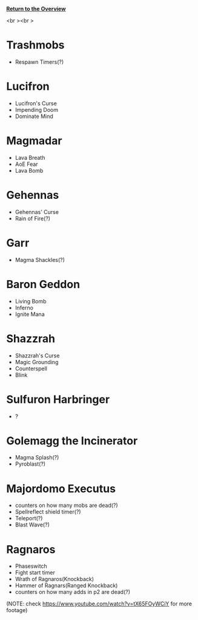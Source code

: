 <b><a href="https://github.com/MOUZU/BigWigs"> Return to the Overview </a></b>

<br \><br \>
# Trashmobs
- Respawn Timers(?)

# Lucifron
- Lucifron's Curse
- Impending Doom
- Dominate Mind

# Magmadar
- Lava Breath
- AoE Fear
- Lava Bomb

# Gehennas
- Gehennas' Curse
- Rain of Fire(?)

# Garr
- Magma Shackles(?)

# Baron Geddon
- Living Bomb
- Inferno
- Ignite Mana

# Shazzrah
- Shazzrah's Curse
- Magic Grounding
- Counterspell
- Blink

# Sulfuron Harbringer
- ?

# Golemagg the Incinerator
- Magma Splash(?)
- Pyroblast(?)

# Majordomo Executus
- counters on how many mobs are dead(?)
- Spellreflect shield timer(?)
- Teleport(?)
- Blast Wave(?)

# Ragnaros
- Phaseswitch
- Fight start timer
- Wrath of Ragnaros(Knockback)
- Hammer of Ragnars(Ranged Knockback)
- counters on how many adds in p2 are dead(?)

(NOTE: check https://www.youtube.com/watch?v=tX65FOyWCiY for more footage)